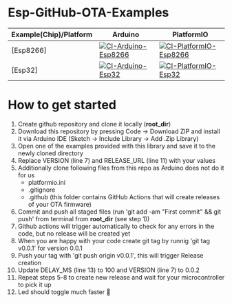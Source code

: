 # Esp-GitHub-OTA-Examples

|Example(Chip)/Platform   | Arduino  | PlatformIO  |
|---|---|---|
| [Esp8266] | [![CI-Arduino-Esp8266](https://github.com/CHOUAiB/Esp-GitHub-OTA-Examples/actions/workflows/ci-arduino-esp8266.yml/badge.svg)](https://github.com/CHOUAiB/Esp-GitHub-OTA-Examples/actions/workflows/ci-arduino-esp8266.yml)  | [![CI-PlatformIO-Esp8266](https://github.com/CHOUAiB/Esp-GitHub-OTA-Examples/actions/workflows/ci-platformio-esp8266.yml/badge.svg)](https://github.com/CHOUAiB/Esp-GitHub-OTA-Examples/actions/workflows/ci-platformio-esp8266.yml)  |
|  [Esp32] | [![CI-Arduino-Esp32](https://github.com/CHOUAiB/Esp-GitHub-OTA-Examples/actions/workflows/ci-arduino-esp32.yml/badge.svg)](https://github.com/CHOUAiB/Esp-GitHub-OTA-Examples/actions/workflows/ci-arduino-esp32.yml)  | [![CI-PlatformIO-Esp32](https://github.com/CHOUAiB/Esp-GitHub-OTA-Examples/actions/workflows/ci-platformio-esp32.yml/badge.svg)](https://github.com/CHOUAiB/Esp-GitHub-OTA-Examples/actions/workflows/ci-platformio-esp32.yml)  |

# How to get started
1. Create github repository and clone it locally (**root_dir**)
2. Download this repository by pressing Code -> Download ZIP and install it via Arduino IDE (Sketch -> Include Library -> Add .Zip Library)
3. Open one of the examples provided with this library and save it to the newly cloned directory
4. Replace VERSION (line 7) and RELEASE_URL (line 11) with your values
5. Additionally clone following files from this repo as Arduino does not do it for us
    * platformio.ini
    * .gitignore
    * .github (this folder contains GitHub Actions that will create releases of your OTA firmware)
6. Commit and push all staged files (run 'git add -am "First commit" && git push' from terminal from **root_dir** (see step 1))
7. Github actions will trigger automatically to check for any errors in the code, but no release will be created yet
8. When you are happy with your code create git tag by runnig 'git tag v0.0.1' for version 0.0.1
9. Push your tag with 'git push origin v0.0.1', this will trigger Release creation
10. Update DELAY_MS (line 13) to 100 and VERSION (line 7) to 0.0.2
11. Repeat steps 5-8 to create new release and wait for your microcontroller to pick it up
12. Led should toggle much faster 🚨
